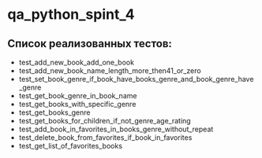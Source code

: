 # qa_python_spint_4
## Список реализованных тестов:
- test_add_new_book_add_one_book
- test_add_new_book_name_length_more_then41_or_zero
- test_set_book_genre_if_book_have_books_genre_and_book_genre_have_genre
- test_get_book_genre_in_book_name
- test_get_books_with_specific_genre
- test_get_books_genre
- test_get_books_for_children_if_not_genre_age_rating
- test_add_book_in_favorites_in_books_genre_without_repeat
- test_delete_book_from_favorites_if_book_in_favorites
- test_get_list_of_favorites_books
